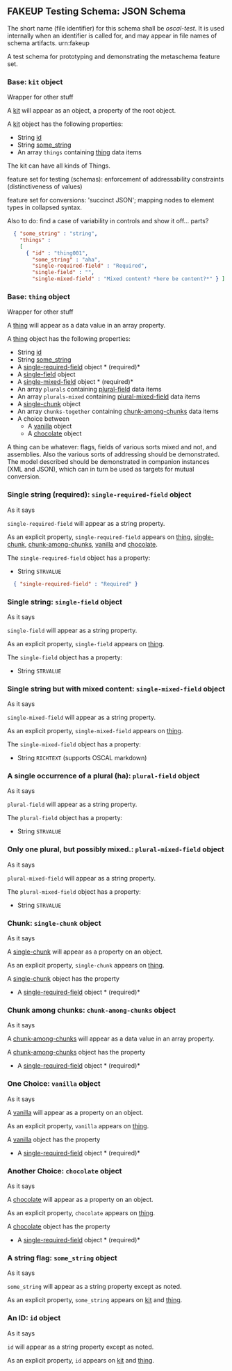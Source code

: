  

## FAKEUP Testing Schema: JSON Schema 

The short name (file identifier) for this schema shall be *oscal-test*. It is used internally when an identifier is called for, and may appear in file names of schema artifacts. urn:fakeup  

A test schema for prototyping and demonstrating the metaschema feature set.  

### **Base**: `kit` object

Wrapper for other stuff

A [kit](#base-kit-object) will appear as an object, a property of the root object.

A [kit](#base-kit-object) object has the following properties:

* String [id](#an-id-id-object)
* String [some_string](#a-string-flag-somestring-object) 
* An array `things` containing [thing](#base-thing-object) data items   

The kit can have all kinds of Things. 

feature set for testing (schemas): enforcement of addressability constraints (distinctiveness of values) 

feature set for conversions: 'succinct JSON'; mapping nodes to element types in collapsed syntax. 

Also to do: find a case of variability in controls and show it off... parts?

```json
  { "some_string" : "string",
    "things" : 
    [ 
      { "id" : "thing001",
        "some_string" : "aha",
        "single-required-field" : "Required",
        "single-field" : "",
        "single-mixed-field" : "Mixed content? *here be content?*" } ] }
```
 

### **Base**: `thing` object

Wrapper for other stuff

A [thing](#base-thing-object) will appear as a data value in an array property.

A [thing](#base-thing-object) object has the following properties:

* String [id](#an-id-id-object)
* String [some_string](#a-string-flag-somestring-object) 
* A [single-required-field](#single-string-required-single-required-field-object) object * (required)*  
* A [single-field](#single-string-single-field-object) object  
* A [single-mixed-field](#single-string-but-with-mixed-content-single-mixed-field-object) object * (required)*  
* An array `plurals` containing [plural-field](#a-single-occurrence-of-a-plural-ha-plural-field-object) data items  
* An array `plurals-mixed` containing [plural-mixed-field](#only-one-plural-but-possibly-mixed-plural-mixed-field-object) data items  
* A [single-chunk](#chunk-single-chunk-object) object  
* An array `chunks-together` containing [chunk-among-chunks](#chunk-among-chunks-chunk-among-chunks-object) data items  
* A choice between  
  * A [vanilla](#one-choice-vanilla-object) object  
  * A [chocolate](#another-choice-chocolate-object) object    

A thing can be whatever: flags, fields of various sorts mixed and not, and assemblies. Also the various sorts of addressing should be demonstrated. The model described should be demonstrated in companion instances (XML and JSON), which can in turn be used as targets for mutual conversion.  

### **Single string (required)**: `single-required-field` object

As it says

`single-required-field` will appear as a string property.

As an explicit property, `single-required-field` appears on [thing](#base-thing-object), [single-chunk](#chunk-single-chunk-object), [chunk-among-chunks](#chunk-among-chunks-chunk-among-chunks-object), [vanilla](#one-choice-vanilla-object) and [chocolate](#another-choice-chocolate-object).

The `single-required-field` object has a property:

* String `STRVALUE`

```json
  { "single-required-field" : "Required" }
```
 

### **Single string**: `single-field` object

As it says

`single-field` will appear as a string property.

As an explicit property, `single-field` appears on [thing](#base-thing-object).

The `single-field` object has a property:

* String `STRVALUE` 

### **Single string but with mixed content**: `single-mixed-field` object

As it says

`single-mixed-field` will appear as a string property.

As an explicit property, `single-mixed-field` appears on [thing](#base-thing-object).

The `single-mixed-field` object has a property:

* String `RICHTEXT` (supports OSCAL markdown) 

### **A single occurrence of a plural (ha)**: `plural-field` object

As it says

`plural-field` will appear as a string property.

The `plural-field` object has a property:

* String `STRVALUE` 

### **Only one plural, but possibly mixed.**: `plural-mixed-field` object

As it says

`plural-mixed-field` will appear as a string property.

The `plural-mixed-field` object has a property:

* String `STRVALUE` 

### **Chunk**: `single-chunk` object

As it says

A [single-chunk](#chunk-single-chunk-object) will appear as a property on an object.

As an explicit property, `single-chunk` appears on [thing](#base-thing-object).

A [single-chunk](#chunk-single-chunk-object) object has the property
 
* A [single-required-field](#single-string-required-single-required-field-object) object * (required)*   

### **Chunk among chunks**: `chunk-among-chunks` object

As it says

A [chunk-among-chunks](#chunk-among-chunks-chunk-among-chunks-object) will appear as a data value in an array property.

A [chunk-among-chunks](#chunk-among-chunks-chunk-among-chunks-object) object has the property
 
* A [single-required-field](#single-string-required-single-required-field-object) object * (required)*   

### **One Choice**: `vanilla` object

As it says

A [vanilla](#one-choice-vanilla-object) will appear as a property on an object.

As an explicit property, `vanilla` appears on [thing](#base-thing-object).

A [vanilla](#one-choice-vanilla-object) object has the property
 
* A [single-required-field](#single-string-required-single-required-field-object) object * (required)*   

### **Another Choice**: `chocolate` object

As it says

A [chocolate](#another-choice-chocolate-object) will appear as a property on an object.

As an explicit property, `chocolate` appears on [thing](#base-thing-object).

A [chocolate](#another-choice-chocolate-object) object has the property
 
* A [single-required-field](#single-string-required-single-required-field-object) object * (required)*   

### **A string flag**: `some_string` object 

As it says 

`some_string` will appear as a string property except as noted.

As an explicit property, `some_string` appears on [kit](#base-kit-object) and [thing](#base-thing-object). 

### **An ID**: `id` object 

As it says 

`id` will appear as a string property except as noted.

As an explicit property, `id` appears on [kit](#base-kit-object) and [thing](#base-thing-object). 